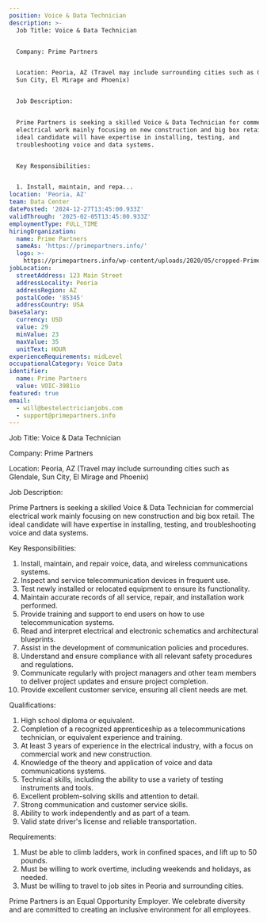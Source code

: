 ```yaml
---
position: Voice & Data Technician
description: >-
  Job Title: Voice & Data Technician


  Company: Prime Partners


  Location: Peoria, AZ (Travel may include surrounding cities such as Glendale,
  Sun City, El Mirage and Phoenix)


  Job Description:


  Prime Partners is seeking a skilled Voice & Data Technician for commercial
  electrical work mainly focusing on new construction and big box retail. The
  ideal candidate will have expertise in installing, testing, and
  troubleshooting voice and data systems.


  Key Responsibilities:


  1. Install, maintain, and repa...
location: 'Peoria, AZ'
team: Data Center
datePosted: '2024-12-27T13:45:00.933Z'
validThrough: '2025-02-05T13:45:00.933Z'
employmentType: FULL_TIME
hiringOrganization:
  name: Prime Partners
  sameAs: 'https://primepartners.info/'
  logo: >-
    https://primepartners.info/wp-content/uploads/2020/05/cropped-Prime-Partners-Logo-NO-BG-1-1.png
jobLocation:
  streetAddress: 123 Main Street
  addressLocality: Peoria
  addressRegion: AZ
  postalCode: '85345'
  addressCountry: USA
baseSalary:
  currency: USD
  value: 29
  minValue: 23
  maxValue: 35
  unitText: HOUR
experienceRequirements: midLevel
occupationalCategory: Voice Data
identifier:
  name: Prime Partners
  value: VOIC-3981io
featured: true
email:
  - will@bestelectricianjobs.com
  - support@primepartners.info
---
```




Job Title: Voice & Data Technician

Company: Prime Partners

Location: Peoria, AZ (Travel may include surrounding cities such as Glendale, Sun City, El Mirage and Phoenix)

Job Description:

Prime Partners is seeking a skilled Voice & Data Technician for commercial electrical work mainly focusing on new construction and big box retail. The ideal candidate will have expertise in installing, testing, and troubleshooting voice and data systems.

Key Responsibilities:

1. Install, maintain, and repair voice, data, and wireless communications systems.
2. Inspect and service telecommunication devices in frequent use.
3. Test newly installed or relocated equipment to ensure its functionality.
4. Maintain accurate records of all service, repair, and installation work performed.
5. Provide training and support to end users on how to use telecommunication systems.
6. Read and interpret electrical and electronic schematics and architectural blueprints.
7. Assist in the development of communication policies and procedures.
8. Understand and ensure compliance with all relevant safety procedures and regulations.
9. Communicate regularly with project managers and other team members to deliver project updates and ensure project completion.
10. Provide excellent customer service, ensuring all client needs are met.

Qualifications:

1. High school diploma or equivalent.
2. Completion of a recognized apprenticeship as a telecommunications technician, or equivalent experience and training.
3. At least 3 years of experience in the electrical industry, with a focus on commercial work and new construction.
4. Knowledge of the theory and application of voice and data communications systems.
5. Technical skills, including the ability to use a variety of testing instruments and tools.
6. Excellent problem-solving skills and attention to detail.
7. Strong communication and customer service skills.
8. Ability to work independently and as part of a team.
9. Valid state driver's license and reliable transportation.

Requirements:

1. Must be able to climb ladders, work in confined spaces, and lift up to 50 pounds.
2. Must be willing to work overtime, including weekends and holidays, as needed.
3. Must be willing to travel to job sites in Peoria and surrounding cities.

Prime Partners is an Equal Opportunity Employer. We celebrate diversity and are committed to creating an inclusive environment for all employees.
